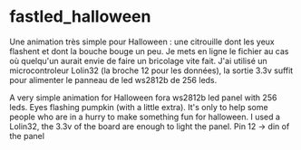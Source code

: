 # fastled_halloween

Une animation très simple pour Halloween : une citrouille dont les yeux flashent et dont la bouche bouge un peu.
Je mets en ligne le fichier au cas où quelqu'un aurait envie de faire un bricolage vite fait.
J'ai utilisé un microcontroleur Lolin32 (la broche 12 pour les données), la sortie 3.3v suffit pour alimenter le panneau de led ws2812b de 256 leds.

A very simple animation for Halloween fora ws2812b led panel with 256 leds. Eyes flashing pumpkin (with a little extra).
It's only to help some people who are in a hurry to make something fun for halloween.
I used a Lolin32, the 3.3v of the board are enough to light the panel. Pin 12 -> din of the panel
